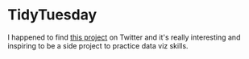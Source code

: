 # TidyTuesday

I happened to find [this project](https://github.com/rfordatascience/tidytuesday) on Twitter and it's really interesting and inspiring to be a side project to practice data viz skills. 
